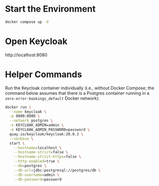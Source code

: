 # Start the Environment

```bash
docker compose up -d
```

# Open Keycloak

http://localhost:8080

# Helper Commands

Run the Keycloak container individually (i.e., without Docker Compose; the command below assumes that there is a Postgres container running in a `zero-error-bookings_default` Docker network):

```bash
docker run \
  --name keycloak \
  -p 8080:8080 \
  --network postgres \
  -e KEYCLOAK_ADMIN=admin \
  -e KEYCLOAK_ADMIN_PASSWORD=password \
  quay.io/keycloak/keycloak:20.0.3 \
  --verbose \
  start \
    --hostname=localhost \
    --hostname-strict=false \
    --hostname-strict-https=false \
    --http-enabled=true \
    --db=postgres \
    --db-url=jdbc:postgresql://postgres/db \
    --db-username=admin \
    --db-password=password
```
